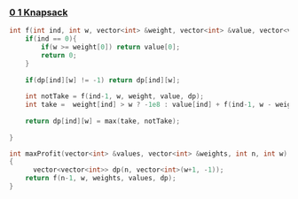 ### [0 1 Knapsack](https://www.codingninjas.com/studio/problems/0-1-knapsack_8230801?challengeSlug=striver-sde-challenge&leftPanelTab=0)

```cpp
int f(int ind, int w, vector<int> &weight, vector<int> &value, vector<vector<int>> &dp){
    if(ind == 0){
        if(w >= weight[0]) return value[0];
        return 0;
    }
    
    if(dp[ind][w] != -1) return dp[ind][w];
    
    int notTake = f(ind-1, w, weight, value, dp);
    int take =  weight[ind] > w ? -1e8 : value[ind] + f(ind-1, w - weight[ind], weight, value, dp);
    
    return dp[ind][w] = max(take, notTake);
    
}

int maxProfit(vector<int> &values, vector<int> &weights, int n, int w)
{
	  vector<vector<int>> dp(n, vector<int>(w+1, -1));
    return f(n-1, w, weights, values, dp);
}
```